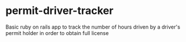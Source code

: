 # permit-driver-tracker
Basic ruby on rails app to track the number of hours driven by a driver's permit holder in order to obtain full license 
